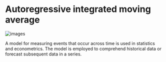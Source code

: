 # Autoregressive integrated moving average



![images](https://user-images.githubusercontent.com/98414882/216648748-132ad3d6-641a-46a7-8939-af73a05616ce.jpg)

A model for measuring events that occur across time is used in statistics and econometrics.
The model is employed to comprehend historical data or forecast subsequent data in a series.
